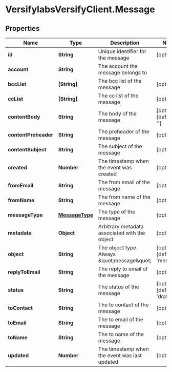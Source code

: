 # VersifylabsVersifyClient.Message

## Properties

Name | Type | Description | Notes
------------ | ------------- | ------------- | -------------
**id** | **String** | Unique identifier for the message | [optional] 
**account** | **String** | The account the message belongs to | 
**bccList** | **[String]** | The bcc list of the message | [optional] 
**ccList** | **[String]** | The cc list of the message | [optional] 
**contentBody** | **String** | The body of the message | [optional] [default to &#39;&#39;]
**contentPreheader** | **String** | The preheader of the message | [optional] 
**contentSubject** | **String** | The subject of the message | [optional] 
**created** | **Number** | The timestamp when the event was created | [optional] 
**fromEmail** | **String** | The from email of the message | [optional] 
**fromName** | **String** | The from name of the message | [optional] 
**messageType** | [**MessageType**](MessageType.md) | The type of the message | [optional] 
**metadata** | **Object** | Arbitrary metadata associated with the object | [optional] 
**object** | **String** | The object type. Always \&quot;message\&quot; | [optional] [default to &#39;message&#39;]
**replyToEmail** | **String** | The reply to email of the message | [optional] 
**status** | **String** | The status of the message | [optional] [default to &#39;draft&#39;]
**toContact** | **String** | The to contact of the message | [optional] 
**toEmail** | **String** | The to email of the message | [optional] 
**toName** | **String** | The to name of the message | [optional] 
**updated** | **Number** | The timestamp when the event was last updated | [optional] 


